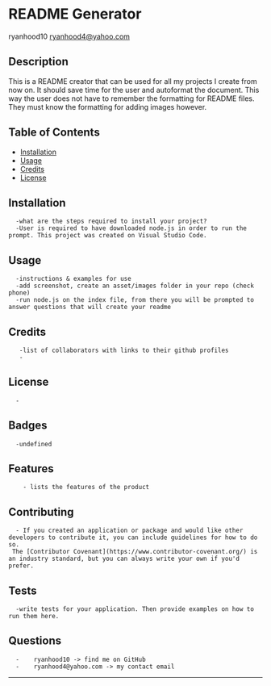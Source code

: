 # README Generator
  ryanhood10
  ryanhood4@yahoo.com 
  ## Description
  This is a README creator that can be used for all my projects I create from now on. It should save time for the user  and autoformat the document. This way the user does not have to remember the formatting for README files. They must know the formatting for adding images however.
  ## Table of Contents
  - [Installation](#installation)
  - [Usage](#usage)
  - [Credits](#credits)
  - [License](#license)

  ## Installation
      -what are the steps required to install your project?
      -User is required to have downloaded node.js in order to run the prompt. This project was created on Visual Studio Code.

  ## Usage
      -instructions & examples for use
      -add screenshot, create an asset/images folder in your repo (check phone)
      -run node.js on the index file, from there you will be prompted to answer questions that will create your readme


  ## Credits
       -list of collaborators with links to their github profiles
       -

  ## License
      -

  ## Badges
      -undefined

  ## Features
        - lists the features of the product

  ## Contributing
      - If you created an application or package and would like other developers to contribute it, you can include guidelines for how to do so.
     The [Contributor Covenant](https://www.contributor-covenant.org/) is an industry standard, but you can always write your own if you'd prefer.

  ## Tests
      -write tests for your application. Then provide examples on how to run them here.

  ## Questions
      -    ryanhood10 -> find me on GitHub
      -    ryanhood4@yahoo.com -> my contact email
---  

